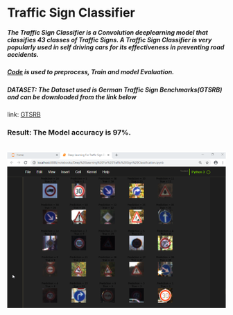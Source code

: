 <H1>  Traffic Sign Classifier</H>

<H5>The Traffic Sign Classifier is a Convolution deeplearning model that classifies 43 classes of Traffic Signs. A Traffic Sign Classifier is very popularly used in self driving cars for its effectiveness in preventing road accidents.</H5>
<H5><a href = "https://github.com/4vedi/Traffic_Sign_Classifier/blob/master/Trafficsignclassifier.py">Code</a> is used to preprocess, Train and model Evaluation.</H>

<H5> DATASET: The Dataset used is German Traffic Sign Benchmarks(GTSRB) and can be downloaded from the link below</H5>
        link: <a href = "http://benchmark.ini.rub.de/?section=gtsrb&subsection=dataset">GTSRB</a>
  
  <H3> Result: </H>
  The Model accuracy is 97%.</br></br>
  
  ![RESULT](https://github.com/4vedi/Traffic_Sign_Classifier/blob/master/Result.png)
  
  
